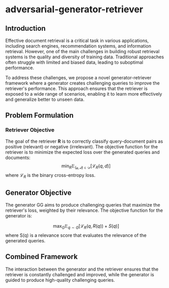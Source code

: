 # adversarial-generator-retriever

## Introduction
Effective document retrieval is a critical task in various applications, including search engines, recommendation systems, and information retrieval. However, one of the main challenges in building robust retrieval systems is the quality and diversity of training data. Traditional approaches often struggle with limited and biased data, leading to suboptimal performance.

To address these challenges, we propose a novel generator-retriever framework where a generator creates challenging queries to improve the retriever's performance. This approach ensures that the retriever is exposed to a wide range of scenarios, enabling it to learn more effectively and generalize better to unseen data.

## Problem Formulation
### Retriever Objective
The goal of the retriever **R** is to correctly classify query-document pairs as positive (relevant) or negative (irrelevant). The objective function for the retriever is to minimize the expected loss over the generated queries and documents:
$$\min_R\mathbb{E}_ {\mathcal{(q,d) \in D}}[\mathcal{L}_R(q,d)]$$
where $\mathcal{L}_R$ is the binary cross-entropy loss.

## Generator Objective
The generator GG aims to produce challenging queries that maximize the retriever's loss, weighted by their relevance. The objective function for the generator is:

$$\max_G \mathbb{E}_{q \sim G}[\mathcal{L}_R(q, R(q)) + S(q)]$$
where S(q) is a relevance score that evaluates the relevance of the generated queries.

## Combined Framework
The interaction between the generator and the retriever ensures that the retriever is constantly challenged and improved, while the generator is guided to produce high-quality challenging queries.
